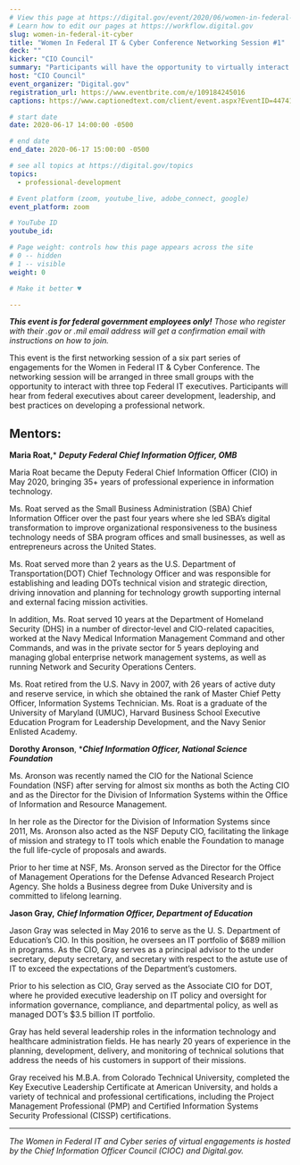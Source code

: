 ```yaml
---
# View this page at https://digital.gov/event/2020/06/women-in-federal-it-cyber
# Learn how to edit our pages at https://workflow.digital.gov
slug: women-in-federal-it-cyber
title: "Women In Federal IT & Cyber Conference Networking Session #1"
deck: ""
kicker: "CIO Council"
summary: "Participants will have the opportunity to virtually interact with top Federal CIOs, and discuss career development, leadership, and best practices on developing a professional network. "
host: "CIO Council"
event_organizer: "Digital.gov"
registration_url: https://www.eventbrite.com/e/109184245016
captions: https://www.captionedtext.com/client/event.aspx?EventID=4474171&CustomerID=321

# start date
date: 2020-06-17 14:00:00 -0500

# end date
end_date: 2020-06-17 15:00:00 -0500

# see all topics at https://digital.gov/topics
topics: 
  - professional-development

# Event platform (zoom, youtube_live, adobe_connect, google)
event_platform: zoom

# YouTube ID
youtube_id: 

# Page weight: controls how this page appears across the site
# 0 -- hidden
# 1 -- visible
weight: 0

# Make it better ♥

---
```


***This event is for federal government employees only!*** *Those who register with their .gov or .mil email address will get a confirmation email with instructions on how to join.*

This event is the first networking session of a six part series of engagements for the Women in Federal IT & Cyber Conference. The networking session will be arranged in three small groups with the opportunity to interact with three top Federal IT executives. Participants will hear from federal executives about career development, leadership, and best practices on developing a professional network.

## Mentors:

**Maria Roat,*** ***Deputy Federal Chief Information Officer, OMB***

Maria Roat became the Deputy Federal Chief Information Officer (CIO) in May 2020, bringing 35+ years of professional experience in information technology.

Ms. Roat served as the Small Business Administration (SBA) Chief Information Officer over the past four years where she led SBA’s digital transformation to improve organizational responsiveness to the business technology needs of SBA program offices and small businesses, as well as entrepreneurs across the United States.

Ms. Roat served more than 2 years as the U.S. Department of Transportation(DOT) Chief Technology Officer and was responsible for establishing and leading DOTs technical vision and strategic direction, driving innovation and planning for technology growth supporting internal and external facing mission activities.

In addition, Ms. Roat served 10 years at the Department of Homeland Security (DHS) in a number of director-level and CIO-related capacities, worked at the Navy Medical Information Management Command and other Commands, and was in the private sector for 5 years deploying and managing global enterprise network management systems, as well as running Network and Security Operations Centers.

Ms. Roat retired from the U.S. Navy in 2007, with 26 years of active duty and reserve service, in which she obtained the rank of Master Chief Petty Officer, Information Systems Technician. Ms. Roat is a graduate of the University of Maryland (UMUC), Harvard Business School Executive Education Program for Leadership Development, and the Navy Senior Enlisted Academy.

**Dorothy Aronson**, ****Chief Information Officer, National Science Foundation***

Ms. Aronson was recently named the CIO for the National Science Foundation (NSF) after serving for almost six months as both the Acting CIO and as the Director for the Division of Information Systems within the Office of Information and Resource Management.

In her role as the Director for the Division of Information Systems since 2011, Ms. Aronson also acted as the NSF Deputy CIO, facilitating the linkage of mission and strategy to IT tools which enable the Foundation to manage the full life-cycle of proposals and awards.

Prior to her time at NSF, Ms. Aronson served as the Director for the Office of Management Operations for the Defense Advanced Research Project Agency. She holds a Business degree from Duke University and is committed to lifelong learning.

**Jason Gray,** ***Chief Information Officer, Department of Education***

Jason Gray was selected in May 2016 to serve as the U. S. Department of Education’s CIO. In this position, he oversees an IT portfolio of $689 million in programs. As the CIO, Gray serves as a principal advisor to the under secretary, deputy secretary, and secretary with respect to the astute use of IT to exceed the expectations of the Department’s customers.

Prior to his selection as CIO, Gray served as the Associate CIO for DOT, where he provided executive leadership on IT policy and oversight for information governance, compliance, and departmental policy, as well as managed DOT’s $3.5 billion IT portfolio.

Gray has held several leadership roles in the information technology and healthcare administration fields. He has nearly 20 years of experience in the planning, development, delivery, and monitoring of technical solutions that address the needs of his customers in support of their missions.

Gray received his M.B.A. from Colorado Technical University, completed the Key Executive Leadership Certificate at American University, and holds a variety of technical and professional certifications, including the Project Management Professional (PMP) and Certified Information Systems Security Professional (CISSP) certifications.

---

*The Women in Federal IT and Cyber series of virtual engagements is hosted by the Chief Information Officer Council (CIOC) and Digital.gov.*
